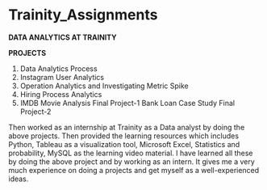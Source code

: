 # Trainity_Assignments
**DATA ANALYTICS AT TRAINITY**

**PROJECTS**
1. Data Analytics Process
2. Instagram User Analytics
3. Operation Analytics and Investigating Metric Spike
4. Hiring Process Analytics
5. IMDB Movie Analysis
Final Project-1
Bank Loan Case Study
Final Project-2

Then worked as an internship at Trainity as a Data analyst by doing the above projects.
Then provided the learning resources which includes Python, Tableau as a visualization tool, Microsoft Excel, Statistics and probability, MySQL as the learning video material. 
I have learned all these by doing the above project and by working as an intern.
It gives me a very much experience on doing a projects and get myself as a well-experienced ideas.

